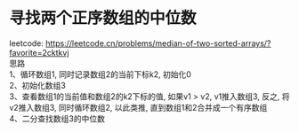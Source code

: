 # 寻找两个正序数组的中位数
leetcode: https://leetcode.cn/problems/median-of-two-sorted-arrays/?favorite=2cktkvj <br />
思路 <br />
    1、循环数组1, 同时记录数组2的当前下标k2, 初始化0 <br />
    2、初始化数组3 <br />
    3、查看数组1的当前值和数组2的k2下标的值, 如果v1 > v2, v1推入数组3, 反之, 将v2推入数组3, 同时循环数组2, 以此类推, 直到数组1和2合并成一个有序数组 <br />
    4、二分查找数组3的中位数 <br />